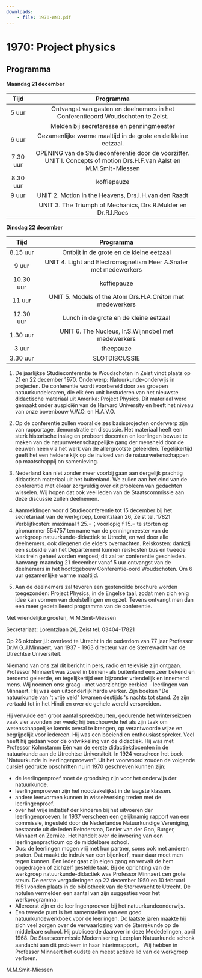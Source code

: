 ```yaml
---
downloads:
    - file: 1970-WND.pdf
---
```


# 1970: Project physics


## Programma
**Maandag 21 december**

| Tijd | Programma |
| :---: | :---: |
| 5 uur | Ontvangst van gasten en deelnemers in het Conferentieoord Woudschoten te Zeist. |
|  | Melden bij secretaresse en penningmeester |
| 6 uur | Gezamenlijke warme maaltijd in de grote en de kleine eetzaal. |
| 7.30 uur | OPENING van de Studieconferentie door de voorzitter. UNIT l. Concepts of motion Drs.H.F.van Aalst en M.M.Smit-Miessen |
| 8.30 uur | koffiepauze |
| 9 uur | UNIT 2. Motion in the Heavens, Drs.I.H.van den Raadt |
|  | UNIT 3. The Triumph of Mechanics, Drs.R.Mulder en Dr.R.I.Roes |

**Dinsdag 22 december**

| Tijd | Programma |
| :---: | :---: |
| 8.15 uur | Ontbijt in de grote en de kleine eetzaal |
| 9 uur | UNIT 4. Light and Electromagnetism Heer A.Snater met medewerkers|
| 10.30 uur | koffiepauze|
| 11 uur | UNIT 5. Models of the Atom Drs.H.A.Créton met medewerkers|
| 12.30 uur | Lunch in de grote en de kleine eetzaal|
| 1.30 uur | UNIT 6. The Nucleus, Ir.S.Wijnnobel met medewerkers|
| 3 uur | theepauze|
| 3.30 uur | SLOTDISCUSSIE|

1. De jaarlijkse Studieconferentie te Woudschoten in Zeist vindt plaats op 21 en 22 december 1970. Onderwerp:
Natuurkunde-onderwijs in projecten.
De conferentie wordt voorbereid door zes groepen natuurkundeleraren, die elk éen unit bestuderen van het nieuwste didactische materiaal uit Amerika: Project Physics. Dit materiaal werd gemaakt onder auspiciën van de Harvard University en heeft het niveau van onze bovenbouw V.W.O. en H.A.V.O.

2. Op de conferentie zullen vooral de zes basisprojecten onderwerp zijn van rapportage, demonstratie en discussie. Het materiaal heeft een sterk historische inslag en probeert docenten en leerlingen bewust te maken van de natuurwetenschappelijke gang der mensheid door de eeuwen heen via het werk van de allergrootste geleerden. Tegelijkertijd geeft het een heldere kijk op de invloed van de natuurwetenschappen op maatschappij on samenleving.

3. Nederland kan niet zonder meer voorbij gaan aan dergelijk prachtig didactisch materiaal uit het buitenland. We zullen aan het eind van de conferentie met elkaar zorgvuldig over dit probleem van gedachten wisselen. Wij hopen dat ook veel leden van de Staatscommissie aan deze discussie zullen deelnemen.

4. Aanmeldingen voor d Studieconferentie tot 15 december bij het secretariaat van de werkgroep, Lorentzlaan 26, Zeist tel. 17821
Verblijfkosten: maximaal f 25.=；voorlopig f 15.= te storten op gironummer 554757 ten name van de penningmeester van de werkgroep natuurkunde-didactiek te Utrecht, en wel door alle deelnemers. ook diegenen die elders overnachten.
Reiskosten: dankzij een subsidie van het Departement kunnen reiskosten bus en tweede klas trein geheel worden vergoed; dit zal ter conferentie geschieden.
Aanvang: maandag 21 december vanaf 5 uur ontvangst van de deelnemers in het hoofdgebouw Conferentie-oord Woudschoten. Om 6 uur gezamenlijke warme maaltijd.

5. Aan de deelnemers zal tevoren een gestencilde brochure worden toegezonden: Project Physics, in de Engelse taal, zodat men zich enig idee kan vormen van doelstellingen en opzet. Tevens ontvangt men dan een meer gedetailleerd programma van de conferentie.

Met vriendelijke groeten,
M.M.Smit-Miessen

Secretariaat:
Lorentzlaan 26, Zeist
tel. 03404-17821

Op 26 oktober j.l: overleed te Utrecht in de ouderdom van 77 jaar Professor Dr.M.G.J.Minnaert, van 1937 - 1963 directeur van de Sterrewacht van de Utrechtse Universiteit.

Niemand van ons zal dit bericht in pers, radio en televisie zijn ontgaan. Professor Minnaert was zowel in binnen- als buitenland een zeer bekend en beroemd geleerde, en tegelijkertijd een bijzonder vriendelijk en innemend mens. Wij noemen ons: graag - met voorzichtige eerbied - leerlingen van Minnaert.
Hij was een uitzonderlijk harde werker. Zijn boeken "De natuurkunde van 't vrije veld" kwamen destijds 's nachts tot stand. Ze zijn vertaald tot in het Hindi en over de gehele wereld verspreiden.

Hij vervulde een groot aantal spreekbeurten, gedurende het winterseizoen vaak vier avonden per week; hij beschouwde het als zijn taak om wetenschappelijke kennis overal te brengen, op verantwoorde wijze en begrijpelijk voor iedereen. Hij was een boeiend en enthousiast spreker.
Veel heeft hij gedaan voor de ontwikkeling van de didactiek. Hij was met Professor Kohnstamm Eén van de eerste didactiekdocenten in de natuurkunde aan de Utrechtse Universiteit. In 1924 verscheen het boek "Natuurkunde in leerlingenproeven". Uit het voorwoord zouden de volgende cursief gedrukte opschriften nu in 1970 geschreven kunnen zijn:

- de leerlingenproef moet de grondslag zijn voor het onderwijs der natuurkunde.
- leerlingenproeven zijn het noodzakelijkst in de laagste klassen.
- andere leervormen kunnen in wisselwerking treden met de leerlingenproef.
- over het vrije initiatief der kinderen bij het uitvoeren der leerlingenproeven.
In 1937 verscheen een gelijknamig rapport van een commissie, ingesteld door de Nederlandse Natuurkundige Vereniging, bestaande uit de leden Reindersma, Denier van der Gon, Burger, Minnaert en Zernike. Het handelt over de invoering van een leerlingenpracticum op de middelbare school.
- Dus: de leerlingen mogen vrij met hun partner, soms ook met anderen praten. Dat maakt de indruk van een bijenkorf, maar daar moet men tegen kunnen. Een ieder gaat zijn eigen gang en vervalt de hem opgedragen of zichzelf gestelde taak.
Bij de oprichting van de werkgroep natuurkunde-didactiek was
Professor Minnaert cen grote steun. De eerste vergaderingen op 22 december 1950 en 10 februari 1951 vonden plaats in de bibliotheek van de Sterrewacht te Utrecht. De notulen vermelden een aantal van zijn suggesties voor het werkprogramma:
- Allereerst zijn er de leerlingenproeven bij het natuurkundeonderwijs.
- Een tweede punt is het samenstellen van een goed natuurkundewerkboek voor de leerlingen.
Dc laatste jaren maakte hij zich veel zorgen over de verwaarlozing van de Sterrekunde op de middelbare school. Hij publiceerde daarover in deze Mededelingen, april 1968. De Staatscommissie Modernisering Leerplan Natuurkunde schonk aandacht aan dit probleem in haar Interimrapport。
Wij hebben in Professor Minnaert het oudste en meest actieve lid van de werkgroep verloren.

M.M.Smit-Miessen
